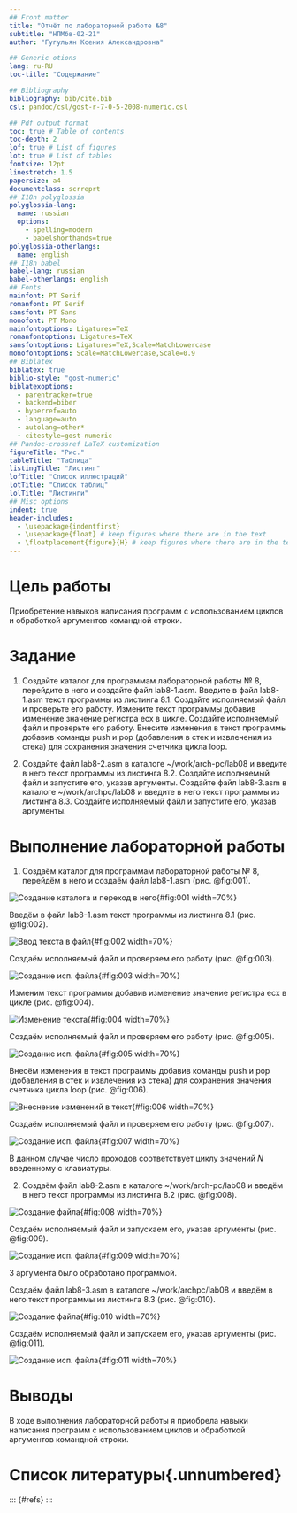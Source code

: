 ```yaml
---
## Front matter
title: "Отчёт по лабораторной работе №8"
subtitle: "НПМбв-02-21"
author: "Гугульян Ксения Александровна"

## Generic otions
lang: ru-RU
toc-title: "Содержание"

## Bibliography
bibliography: bib/cite.bib
csl: pandoc/csl/gost-r-7-0-5-2008-numeric.csl

## Pdf output format
toc: true # Table of contents
toc-depth: 2
lof: true # List of figures
lot: true # List of tables
fontsize: 12pt
linestretch: 1.5
papersize: a4
documentclass: scrreprt
## I18n polyglossia
polyglossia-lang:
  name: russian
  options:
	- spelling=modern
	- babelshorthands=true
polyglossia-otherlangs:
  name: english
## I18n babel
babel-lang: russian
babel-otherlangs: english
## Fonts
mainfont: PT Serif
romanfont: PT Serif
sansfont: PT Sans
monofont: PT Mono
mainfontoptions: Ligatures=TeX
romanfontoptions: Ligatures=TeX
sansfontoptions: Ligatures=TeX,Scale=MatchLowercase
monofontoptions: Scale=MatchLowercase,Scale=0.9
## Biblatex
biblatex: true
biblio-style: "gost-numeric"
biblatexoptions:
  - parentracker=true
  - backend=biber
  - hyperref=auto
  - language=auto
  - autolang=other*
  - citestyle=gost-numeric
## Pandoc-crossref LaTeX customization
figureTitle: "Рис."
tableTitle: "Таблица"
listingTitle: "Листинг"
lofTitle: "Список иллюстраций"
lotTitle: "Список таблиц"
lolTitle: "Листинги"
## Misc options
indent: true
header-includes:
  - \usepackage{indentfirst}
  - \usepackage{float} # keep figures where there are in the text
  - \floatplacement{figure}{H} # keep figures where there are in the text
---
```


# Цель работы

Приобретение навыков написания программ с использованием циклов и обработкой
аргументов командной строки.

# Задание

1. Создайте каталог для программам лабораторной работы № 8, перейдите в него и создайте
файл lab8-1.asm. Введите в файл lab8-1.asm текст программы из листинга 8.1. Создайте исполняемый файл и проверьте его работу. Измените текст программы добавив изменение
значение регистра ecx в цикле. Создайте исполняемый файл и проверьте его работу. Внесите изменения в текст программы добавив команды push
и pop (добавления в стек и извлечения из стека) для сохранения значения счетчика цикла
loop.

2. Создайте файл lab8-2.asm в каталоге ~/work/arch-pc/lab08 и введите в него текст программы из листинга 8.2. Создайте исполняемый файл и запустите его, указав аргументы. Создайте файл lab8-3.asm в каталоге ~/work/archpc/lab08 и введите в него текст программы из листинга 8.3. Создайте исполняемый файл и запустите его, указав аргументы.

# Выполнение лабораторной работы

1. Создаём каталог для программам лабораторной работы № 8, перейдём в него и создаём
файл lab8-1.asm (рис. @fig:001).

![Создание каталога и переход в него](image/8-1.png){#fig:001 width=70%}

Введём в файл lab8-1.asm текст программы из листинга 8.1 (рис. @fig:002).

![Ввод текста в файл](image/8-2.png){#fig:002 width=70%}

Создаём исполняемый файл и проверяем его работу (рис. @fig:003).

![Создание исп. файла](image/8-3.png){#fig:003 width=70%}

Изменим текст программы добавив изменение значение регистра ecx в цикле (рис. @fig:004).

![Изменение текста](image/8-4.png){#fig:004 width=70%}

Создаём исполняемый файл и проверяем его работу (рис. @fig:005).

![Создание исп. файла](image/8-5.png){#fig:005 width=70%}

Внесём изменения в текст программы добавив команды push и pop (добавления в стек и извлечения из стека) для сохранения значения счетчика цикла loop (рис. @fig:006).

![Внеснение изменений в текст](image/8-6.png){#fig:006 width=70%}

Создаём исполняемый файл и проверяем его работу (рис. @fig:007).

![Создание исп. файла](image/8-7.png){#fig:007 width=70%}

В данном случае число проходов соответствует циклу значений 𝑁 введенному с клавиатуры.

2. Создаём файл lab8-2.asm в каталоге ~/work/arch-pc/lab08 и введём в него текст программы из листинга 8.2 (рис. @fig:008).

![Создание файла](image/8-8.png){#fig:008 width=70%}

Создаём исполняемый файл и запускаем его, указав аргументы (рис. @fig:009).

![Создание исп. файла](image/8-9.png){#fig:009 width=70%}

3 аргумента было обработано программой.

Создаём файл lab8-3.asm в каталоге ~/work/archpc/lab08 и введём в него текст программы из листинга 8.3 (рис. @fig:010).

![Создание файла](image/8-10.png){#fig:010 width=70%}

Создаём исполняемый файл и запускаем его, указав аргументы (рис. @fig:011).

![Создание исп. файла](image/8-11.png){#fig:011 width=70%}

# Выводы

В ходе выполнения лабораторной работы я приобрела навыки написания программ с использованием циклов и обработкой аргументов командной строки.

# Список литературы{.unnumbered}

::: {#refs}
:::
